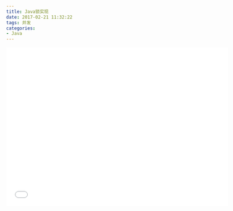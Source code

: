 ```yaml
---
title: Java锁实现
date: 2017-02-21 11:32:22
tags: 并发
categories: 
- Java
---
```


<center><embed src="/pdfs/java-locks.pdf" width="600" height="430"></center>
